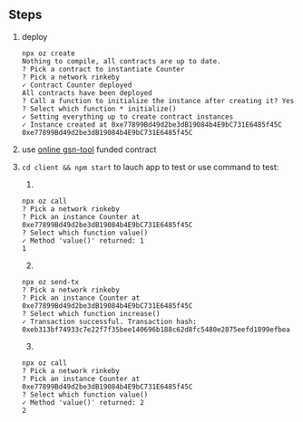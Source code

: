 ## Steps
1. deploy
    ```
    npx oz create
    Nothing to compile, all contracts are up to date.
    ? Pick a contract to instantiate Counter
    ? Pick a network rinkeby
    ✓ Contract Counter deployed
    All contracts have been deployed
    ? Call a function to initialize the instance after creating it? Yes
    ? Select which function * initialize()
    ✓ Setting everything up to create contract instances
    ✓ Instance created at 0xe77899Bd49d2be3dB19084b4E9bC731E6485f45C
    0xe77899Bd49d2be3dB19084b4E9bC731E6485f45C
    ```
    
2. use [online gsn-tool](https://gsn.openzeppelin.com/relays) funded contract

3. ```cd client && npm start``` to lauch app to test
or use command to test:
    
    1. 
    ```
    npx oz call
    ? Pick a network rinkeby
    ? Pick an instance Counter at 0xe77899Bd49d2be3dB19084b4E9bC731E6485f45C
    ? Select which function value()
    ✓ Method 'value()' returned: 1
    1
    ```
    2.
    ```
    npx oz send-tx
    ? Pick a network rinkeby
    ? Pick an instance Counter at 0xe77899Bd49d2be3dB19084b4E9bC731E6485f45C
    ? Select which function increase()
    ✓ Transaction successful. Transaction hash: 0xeb313bf74933c7e22f7f35bee140696b188c62d8fc5480e2875eefd1899efbea
    ```
    3.
    ```
    npx oz call
    ? Pick a network rinkeby
    ? Pick an instance Counter at 0xe77899Bd49d2be3dB19084b4E9bC731E6485f45C
    ? Select which function value()
    ✓ Method 'value()' returned: 2
    2
    ```
